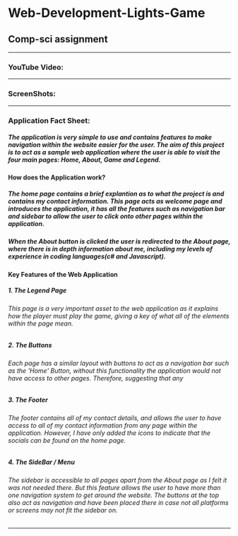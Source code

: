 # Web-Development-Lights-Game
## Comp-sci assignment
---
### **YouTube Video:**



---
### **ScreenShots:**



---
### **Application Fact Sheet:**
##### The application is very simple to use and contains features to make navigation within the website easier for the user. The aim of this project is to act as a sample web application where the user is able to visit the four main pages: Home, About, Game and Legend.
#### How does the Application work?
##### The home page contains a brief explantion as to what the project is and contains my contact information. This page acts as welcome page and introduces the application, it has all the features such as navigation bar and sidebar to allow the user to click onto other pages within the application.
##### When the About button is clicked the user is redirected to the About page, where there is in depth information about me, including my levels of experience in coding languages(c# and Javascript). 
#### Key Features of the Web Application
##### 1. The Legend Page
###### This page is a very important asset to the web application as it explains how the player must play the game, giving a key of what all of the elements within the page mean. 
##### 2. The Buttons 
###### Each page has a similar layout with buttons to act as a navigation bar such as the 'Home' Button, without this functionality the application would not have access to other pages. Therefore, suggesting that any 
##### 3. The Footer
######  The footer contains all of my contact details, and allows the user to have access to all of my contact information from any page within the application. However, I have only added the icons to indicate that the socials can be found on the home page.  
##### 4. The SideBar / Menu
###### The sidebar is accessible to all pages apart from the About page as I felt it was not needed there. But this feature allows the user to have more than one navigation system to get around the website. The buttons at the top also act as navigation and have been placed there in case not all platforms or screens may not fit the sidebar on. 
---
